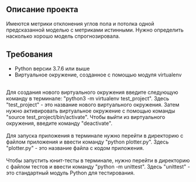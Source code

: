 ## Описание проекта<br>
Имеются метрики отклонения углов пола и потолка одной предсказанной моделью с метриками истинными. Нужно определить насколько хорошо модель спрогнозировала.<br>
## Требования
- Python версии 3.7.6 или выше
- Виртуальное окружение, созданное с помощью модуля virtualenv
<br>
Для создания нового виртуального окружения введите следующую команду в терминале: "python3 -m virtualenv test_project". Здесь "test_project" - это название нового виртуального окружения. Затем нужно активировать виртуальное окружение с помощью команды "source test_project/bin/activate". Чтобы выйти из виртуального окружения, введите команду "deactivate".<br>
<br>
Для запуска приложения в терминале нужно перейти в директорию с файлом приложения и ввести команду "python plotter.py". Здесь "plotter.py" - это название файла с кодом приложения.<br>
<br>
Чтобы запустить юнит-тесты в терминале, нужно перейти в директорию с файлом тестов и ввести команду "python -m unittest". Здесь "unittest" - это стандартный модуль Python для тестирования.
